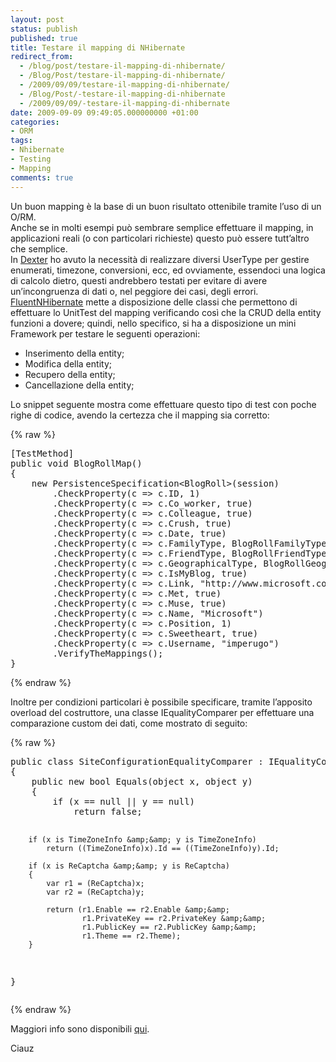 ```yaml
---
layout: post
status: publish
published: true
title: Testare il mapping di NHibernate
redirect_from: 
  - /blog/post/testare-il-mapping-di-nhibernate/
  - /Blog/Post/testare-il-mapping-di-nhibernate/
  - /2009/09/09/testare-il-mapping-di-nhibernate/
  - /Blog/Post/-testare-il-mapping-di-nhibernate
  - /2009/09/09/-testare-il-mapping-di-nhibernate
date: 2009-09-09 09:49:05.000000000 +01:00
categories:
- ORM
tags:
- Nhibernate
- Testing
- Mapping
comments: true
---
```

<p>Un buon mapping &egrave; la base di un buon risultato ottenibile tramite l&rsquo;uso di un O/RM.    <br />
Anche se in molti esempi pu&ograve; sembrare semplice effettuare il mapping, in applicazioni reali (o con particolari richieste) questo pu&ograve; essere tutt&rsquo;altro che semplice.     <br />
In <a title="Dexter Blog Engine" target="_blank" href="http://imperugo.tostring.it/About/Dexter">Dexter</a> ho avuto la necessit&agrave; di realizzare diversi UserType per gestire enumerati, timezone, conversioni, ecc, ed ovviamente, essendoci una logica di calcolo dietro, questi andrebbero testati per evitare di avere un&rsquo;incongruenza di dati o, nel peggiore dei casi, degli errori.     <br />
<a title="FluentNHibernate" rel="nofollow" target="_blank" href="http://fluentnhibernate.org/">FluentNHibernate</a> mette a disposizione delle classi che permettono di effettuare lo UnitTest del mapping verificando cos&igrave; che la CRUD della entity funzioni a dovere; quindi, nello specifico, si ha a disposizione un mini Framework per testare le seguenti operazioni:</p>
<ul>
    <li>Inserimento della entity;</li>
    <li>Modifica della entity;</li>
    <li>Recupero della entity;</li>
    <li>Cancellazione della entity;</li>
</ul>
<p>Lo snippet seguente mostra come effettuare questo tipo di test con poche righe di codice, avendo la certezza che il mapping sia corretto:</p>
{% raw %}<pre class="brush: csharp; ruler: true;">
[TestMethod]
public void BlogRollMap()
{
    new PersistenceSpecification&lt;BlogRoll&gt;(session)
        .CheckProperty(c =&gt; c.ID, 1)
        .CheckProperty(c =&gt; c.Co_worker, true)
        .CheckProperty(c =&gt; c.Colleague, true)
        .CheckProperty(c =&gt; c.Crush, true)
        .CheckProperty(c =&gt; c.Date, true)
        .CheckProperty(c =&gt; c.FamilyType, BlogRollFamilyType.Sibling)
        .CheckProperty(c =&gt; c.FriendType, BlogRollFriendType.Contact)
        .CheckProperty(c =&gt; c.GeographicalType, BlogRollGeographicalType.Neighbor)
        .CheckProperty(c =&gt; c.IsMyBlog, true)
        .CheckProperty(c =&gt; c.Link, &quot;http://www.microsoft.com&quot;)
        .CheckProperty(c =&gt; c.Met, true)
        .CheckProperty(c =&gt; c.Muse, true)
        .CheckProperty(c =&gt; c.Name, &quot;Microsoft&quot;)
        .CheckProperty(c =&gt; c.Position, 1)
        .CheckProperty(c =&gt; c.Sweetheart, true)
        .CheckProperty(c =&gt; c.Username, &quot;imperugo&quot;)
        .VerifyTheMappings();
}</pre>{% endraw %}
<p>Inoltre per condizioni particolari &egrave; possibile specificare, tramite l&rsquo;apposito overload del costruttore, una classe IEqualityComparer per effettuare una comparazione custom dei dati, come mostrato di seguito:</p>
{% raw %}<pre class="brush: csharp; ruler: true;">
public class SiteConfigurationEqualityComparer : IEqualityComparer
{
    public new bool Equals(object x, object y)
    {
        if (x == null || y == null)
            return false;

        if (x is TimeZoneInfo &amp;&amp; y is TimeZoneInfo)
            return ((TimeZoneInfo)x).Id == ((TimeZoneInfo)y).Id;

        if (x is ReCaptcha &amp;&amp; y is ReCaptcha)
        {
            var r1 = (ReCaptcha)x;
            var r2 = (ReCaptcha)y;

            return (r1.Enable == r2.Enable &amp;&amp;
                    r1.PrivateKey == r2.PrivateKey &amp;&amp;
                    r1.PublicKey == r2.PublicKey &amp;&amp;
                    r1.Theme == r2.Theme);
        }
}</pre>{% endraw %}
<p>Maggiori info sono disponibili <a title="FluentMapping Persistance Service" rel="nofollow" target="_blank" href="http://wiki.fluentnhibernate.org/Persistence_specification_testing">qui</a>.</p>
<p>Ciauz</p>
